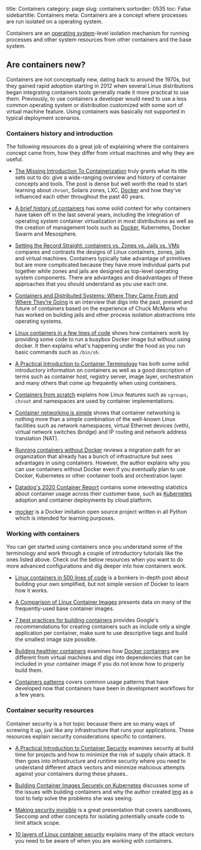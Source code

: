 title: Containers
category: page
slug: containers
sortorder: 0535
toc: False
sidebartitle: Containers
meta: Containers are a concept where processes are run isolated on a operating system.


Containers are an [operating system](/operating-systems.html)-level 
isolation mechanism for running processes and other system resources from
other containers and the base system.


## Are containers new?
Containers are not conceptually new, dating back to around the 1970s, but
they gained rapid adoption starting in 2012 when several Linux distributions
began integrating containers tools generally made it more practical to
use them. Previously, to use containers a developer would need to use a
less common operating system or distribution customized with some sort of
virtual machine feature. Using containers was basically not supported in typical
deployment scenarios.


### Containers history and introduction
The following resources do a great job of explaining where the containers
concept came from, how they differ from virtual machines and why they are
useful.

* [The Missing Introduction To Containerization](https://medium.com/faun/the-missing-introduction-to-containerization-de1fbb73efc5)
  truly grants what its title sets out to do: give a wide-ranging overview
  and history of container concepts and tools. The post is dense but well
  worth the read to start learning about `chroot`, Solaris zones, LXC,
  [Docker](/docker.html) and how they've influenced each other throughout
  the past 40 years.

* [A brief history of containers](https://mesosphere.com/blog/brief-history-containers/)
  has some solid context for why containers have taken off in the last
  several years, including the integration of operating system container
  virtualization in most distributions as well as the creation of management 
  tools such as [Docker](/docker.html), Kubernetes, Docker Swarm and 
  Mesosphere.

* [Setting the Record Straight: containers vs. Zones vs. Jails vs. VMs](https://blog.jessfraz.com/post/containers-zones-jails-vms/)
  compares and contrasts the designs of Linux containers, zones, jails
  and virtual machines. Containers typically take advantage of primitives
  but are more complicated because they have more individual parts put
  together while zones and jails are designed as top-level operating
  system components. There are advantages and disadvantages of these
  approaches that you should understand as you use each one.

* [Containers and Distributed Systems: Where They Came From and Where They’re Going](https://mesosphere.com/blog/containers-distributed-systems/)
  is an interview that digs into the past, present and future of
  containers based on the experience of Chuck McManis who has worked
  on building jails and other process isolation abstractions into
  operating systems.

* [Linux containers in a few lines of code](https://zserge.com/posts/containers/)
  shows how containers work by providing some code to run a busybox
  Docker image but without using docker. It then explains what's
  happening under the hood as you run basic commands such as `/bin/sh`.

* [A Practical Introduction to Container Terminology](https://developers.redhat.com/blog/2018/02/22/container-terminology-practical-introduction/)
  has both some solid introductory information on containers as well as
  a good description of terms such as container host, registry server,
  image layer, orchestration and many others that come up frequently
  when using containers.

* [Containers from scratch](https://ericchiang.github.io/post/containers-from-scratch/)
  explains how Linux features such as `cgroups`, `chroot` and namespaces
  are used by container implementations.

* [Container networking is simple](https://iximiuz.com/en/posts/container-networking-is-simple/)
  shows that container networking is nothing more than a simple combination
  of the well-known Linux facilities such as network namespaces, virtual 
  Ethernet devices (veth), virtual network switches (bridge) and
  IP routing and network address translation (NAT).

* [Running containers without Docker](https://jvns.ca/blog/2016/10/26/running-container-without-docker/)
  reviews a migration path for an organization that already has a bunch of
  infrastructure but sees advantages in using containers. However, the 
  author explains why you can use containers without Docker even if you
  eventually plan to use Docker, Kubernetes or other container tools and
  orchestration layer.

* [Datadog's 2020 Container Report](https://www.datadoghq.com/container-report/)
  contains some interesting statistics about container usage across
  their customer base, such as [Kubernetes](/kubernetes.html) adoption
  and container deployments by cloud platform.

* [mocker](https://github.com/tonybaloney/mocker) is a Docker imitation
  open source project written in all Python which is intended for learning
  purposes.


### Working with containers
You can get started using containers once you understand some of the 
terminology and work through a couple of introductory tutorials like the ones
listed above. Check out the below resources when you want to do more advanced 
configurations and dig deeper into how containers work.

* [Linux containers in 500 lines of code](https://blog.lizzie.io/linux-containers-in-500-loc.html)
  is a bonkers in-depth post about building your own simplified, but not 
  simple version of Docker to learn how it works.

* [A Comparison of Linux Container Images](http://crunchtools.com/comparison-linux-container-images/)
  presents data on many of the frequently-used base container images.

* [7 best practices for building containers](https://cloudplatform.googleblog.com/2018/07/7-best-practices-for-building-containers.html)
  provides Google's recommendations for creating containers such as 
  include only a single application per container, make sure to use
  descriptive tags and build the smallest image size possible.

* [Building healthier containers](https://blog.kintoandar.com/2018/01/Building-healthier-containers.html)
  examines how [Docker containers](/docker.html) are different from 
  virtual machines and digs into dependencies that can be included in
  your container image if you do not know how to properly build them.

* [Containers patterns](https://l0rd.github.io/containerspatterns/)
  covers common usage patterns that have developed now that containers
  have been in development workflows for a few years.


### Container security resources
Container security is a hot topic because there are so many ways of screwing
it up, just like any infrastructure that runs your applications. These
resources explain security considerations specific to containers.

* [A Practical Introduction to Container Security](https://cloudberry.engineering/article/practical-introduction-container-security/)
  examines security at build time for projects and how to
  minimize the risk of supply chain attack. It then goes into
  infrastructure and runtime security where you need to understand
  different attack vectors and minimize malicious attempts against
  your containers during these phases..

* [Building Container Images Securely on Kubernetes](https://blog.jessfraz.com/post/building-container-images-securely-on-kubernetes/)
  discusses some of the issues with building containers and why the
  author created [img](https://github.com/genuinetools/img) as a tool
  to help solve the problems she was seeing.
 
* [Making security invisible](https://docs.google.com/presentation/d/1x0DfyC8OxTHsiqf6YRGmqS63CjqCs8-613T_Dzdyi0Q/mobilepresent?slide=id.p)
  is a great presentation that covers sandboxes, Seccomp and other
  concepts for isolating potentially unsafe code to limit attack scope.

* [10 layers of Linux container security](https://opensource.com/article/17/10/10-layers-container-security)
  explains many of the attack vectors you need to be aware of when you
  are working with containers.

